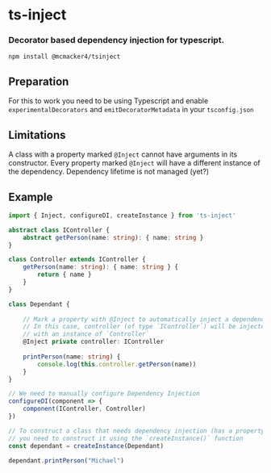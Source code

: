# ts-inject
### Decorator based dependency injection for typescript.

```
npm install @mcmacker4/tsinject
```

## Preparation
For this to work you need to be using Typescript and enable
`experimentalDecorators` and `emitDecoratorMetadata`
in your `tsconfig.json`

## Limitations
A class with a property marked `@Inject` cannot have arguments in its constructor.
Every property marked `@Inject` will have a different instance of the dependency.
Dependency lifetime is not managed (yet?)

## Example
```ts
import { Inject, configureDI, createInstance } from 'ts-inject'

abstract class IController {
    abstract getPerson(name: string): { name: string }
}

class Controller extends IController {
    getPerson(name: string): { name: string } {
        return { name }
    }
}

class Dependant {
    
    // Mark a property with @Inject to automatically inject a dependency
    // In this case, controller (of type `IController`) will be injected
    // with an instance of `Controller`
    @Inject private controller: IController
    
    printPerson(name: string) {
        console.log(this.controller.getPerson(name))
    }
}

// We need to manually configure Dependency Injection
configureDI(component => {
    component(IController, Controller)
})

// To construct a class that needs dependency injection (has a property marked with @Inject)
// you need to construct it using the `createInstance()` function
const dependant = createInstance(Dependant)

dependant.printPerson("Michael")

```